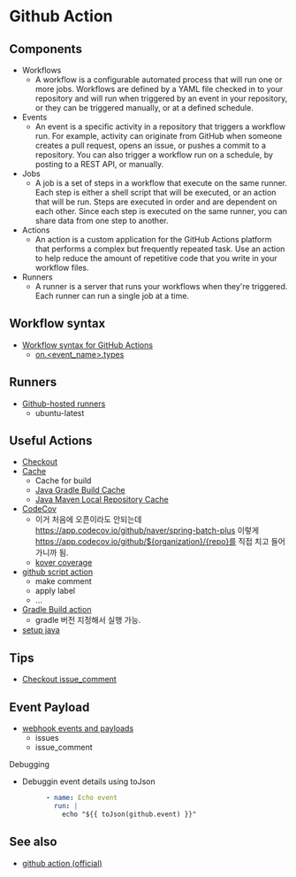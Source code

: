 # Github Action

## Components

- Workflows
  - A workflow is a configurable automated process that will run one or more jobs. Workflows are defined by a YAML file checked in to your repository and will run when triggered by an event in your repository, or they can be triggered manually, or at a defined schedule.
- Events
  - An event is a specific activity in a repository that triggers a workflow run. For example, activity can originate from GitHub when someone creates a pull request, opens an issue, or pushes a commit to a repository. You can also trigger a workflow run on a schedule, by posting to a REST API, or manually.
- Jobs
  - A job is a set of steps in a workflow that execute on the same runner. Each step is either a shell script that will be executed, or an action that will be run. Steps are executed in order and are dependent on each other. Since each step is executed on the same runner, you can share data from one step to another.
- Actions
  - An action is a custom application for the GitHub Actions platform that performs a complex but frequently repeated task. Use an action to help reduce the amount of repetitive code that you write in your workflow files.
- Runners
  - A runner is a server that runs your workflows when they're triggered. Each runner can run a single job at a time.

## Workflow syntax

- [Workflow syntax for GitHub Actions](https://docs.github.com/en/actions/using-workflows/workflow-syntax-for-github-actions)
  - [on.<event_name>.types](https://docs.github.com/en/actions/using-workflows/events-that-trigger-workflows)

## Runners

- [Github-hosted runners](https://docs.github.com/en/actions/using-github-hosted-runners/about-github-hosted-runners)
  - ubuntu-latest

## Useful Actions

- [Checkout](https://github.com/actions/checkout)
- [Cache](https://github.com/actions/cache)
  - Cache for build
  - [Java Gradle Build Cache](https://github.com/actions/cache/blob/main/examples.md#java---gradle)
  - [Java Maven Local Repository Cache](https://github.com/actions/cache/blob/main/examples.md#java---maven)
- [CodeCov](https://github.com/marketplace/actions/codecov)
  - 이거 처음에 오픈이라도 안되는데 https://app.codecov.io/github/naver/spring-batch-plus 이렇게 https://app.codecov.io/github/${organization}/{repo}를 직접 치고 들어가니까 됨.
  - [kover coverage](https://lengrand.fr/kover-code-coverage-plugin-for-kotlin/)
- [github script action](https://github.com/actions/github-script)
  - make comment
  - apply label
  - ...
- [Gradle Build action](https://github.com/gradle/gradle-build-action)
  - gradle 버전 지정해서 실행 가능.
- [setup java](https://github.com/actions/setup-java)

## Tips

- [Checkout issue_comment](https://github.com/actions/checkout/issues/331)

## Event Payload

- [webhook events and payloads](https://docs.github.com/en/developers/webhooks-and-events/webhooks/webhook-events-and-payloads)
  - issues
  - issue_comment

Debugging

- Debuggin event details using toJson
  ```yaml
        - name: Echo event
          run: |
            echo "${{ toJson(github.event) }}"
  ```

## See also

- [github action (official)](https://docs.github.com/en/actions)
